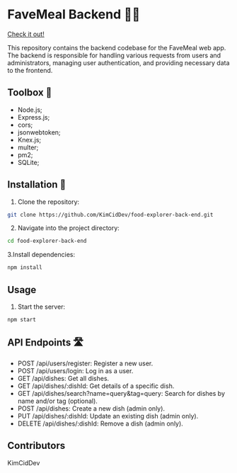 # FaveMeal Backend 🥩🔪

[Check it out!](https://favemeal.netlify.app/)

This repository contains the backend codebase for the FaveMeal web app. The backend is responsible for handling various requests from users and administrators, managing user authentication, and providing necessary data to the frontend.

## Toolbox 🧰

- Node.js;
- Express.js;
- cors;
- jsonwebtoken;
- Knex.js;
- multer;
- pm2;
- SQLite;

## Installation 🤔

1. Clone the repository:

```bash
git clone https://github.com/KimCidDev/food-explorer-back-end.git
```

2. Navigate into the project directory:

```bash
cd food-explorer-back-end
```

3.Install dependencies:

```bash
npm install
```

## Usage

1. Start the server:

```bash
npm start
```

## API Endpoints 🛣️

- POST /api/users/register: Register a new user.
- POST /api/users/login: Log in as a user.
- GET /api/dishes: Get all dishes.
- GET /api/dishes/:dishId: Get details of a specific dish.
- GET /api/dishes/search?name=query&tag=query: Search for dishes by name and/or tag (optional).
- POST /api/dishes: Create a new dish (admin only).
- PUT /api/dishes/:dishId: Update an existing dish (admin only).
- DELETE /api/dishes/:dishId: Remove a dish (admin only).

## Contributors

KimCidDev
